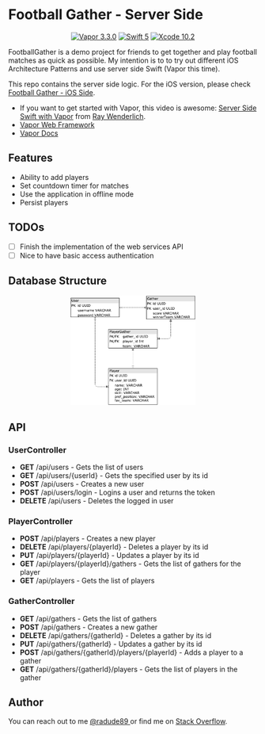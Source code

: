 # Football Gather - Server Side

<p align="center">
    <a href="https://github.com/vapor/vapor"><img src="https://img.shields.io/badge/Vapor-3.3.0-blue.svg" alt="Vapor 3.3.0" /></a>
    <a href="https://swift.org"><img src="https://img.shields.io/badge/swift-5-orange.svg" alt="Swift 5" /></a>
    <a href="https://developer.apple.com/xcode/"><img src="https://img.shields.io/badge/Xcode-10.2-blue.svg" alt="Xcode 10.2" /></a>
</p>

FootballGather is a demo project for friends to get together and play football matches as quick as possible.
My intention is to to try out different iOS Architecture Patterns and use server side Swift (Vapor this time).

This repo contains the server side logic. For the iOS version, please check <a href="https://github.com/radude89/footballgather-ios" target="_blank">Football Gather - iOS Side</a>.

* If you want to get started with Vapor, this video is awesome: <a href="https://www.raywenderlich.com/870225-server-side-swift-with-vapor">Server Side Swift with Vapor</a> from <a href="https://www.raywenderlich.com/">Ray Wenderlich</a>.
* <a href="https://github.com/vapor/vapor">Vapor Web Framework</a>
* <a href="https://docs.vapor.codes/3.0/">Vapor Docs</a>

## Features
* Ability to add players
* Set countdown timer for matches
* Use the application in offline mode
* Persist players

## TODOs

- [ ] Finish the implementation of the web services API
- [ ] Nice to have basic access authentication

## Database Structure

<p align="center">
    <img src="https://github.com/radude89/footballgather-ws/blob/master/Screenshots/FootballGather-db-diagram-v04.png" width="50%" height="50%" alt="FootballGather-db-diagram" />
</p>

## API

### UserController
* **GET** /api/users - Gets the list of users
* **GET** /api/users/{userId} - Gets the specified user by its id
* **POST** /api/users - Creates a new user
* **POST** /api/users/login - Logins a user and returns the token
* **DELETE** /api/users - Deletes the logged in user

### PlayerController
* **POST** /api/players - Creates a new player
* **DELETE** /api/players/{playerId} - Deletes a player by its id
* **PUT** /api/players/{playerId} - Updates a player by its id
* **GET** /api/players/{playerId}/gathers - Gets the list of gathers for the player
* **GET** /api/players - Gets the list of players

### GatherController
* **GET** /api/gathers - Gets the list of gathers
* **POST** /api/gathers - Creates a new gather
* **DELETE** /api/gathers/{gatherId} - Deletes a gather by its id
* **PUT** /api/gathers/{gatherId} - Updates a gather by its id
* **POST** /api/gathers/{gatherId}/players/{playerId} - Adds a player to a gather
* **GET** /api/gathers/{gatherId}/players - Gets the list of players in the gather

## Author
You can reach out to me <a href="https://twitter.com/radude89">@radude89 </a> or find me on <a href="https://stackoverflow.com/users/893046/radu-dan">Stack Overflow</a>.
